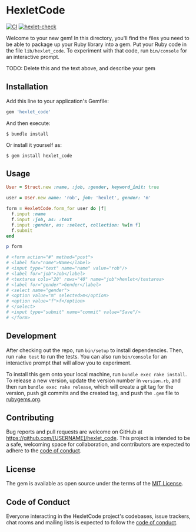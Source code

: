 # HexletCode
[![CI](https://github.com/antonsmolko/rails-project-lvl1/actions/workflows/main.yml/badge.svg)](https://github.com/antonsmolko/rails-project-lvl1/actions/workflows/main.yml)
[![hexlet-check](https://github.com/antonsmolko/rails-project-lvl1/actions/workflows/hexlet-check.yml/badge.svg)](https://github.com/antonsmolko/rails-project-lvl1/actions/workflows/hexlet-check.yml)

Welcome to your new gem! In this directory, you'll find the files you need to be able to package up your Ruby library into a gem. Put your Ruby code in the file `lib/hexlet_code`. To experiment with that code, run `bin/console` for an interactive prompt.

TODO: Delete this and the text above, and describe your gem

## Installation

Add this line to your application's Gemfile:

```ruby
gem 'hexlet_code'
```

And then execute:

    $ bundle install

Or install it yourself as:

    $ gem install hexlet_code

## Usage

```ruby
User = Struct.new :name, :job, :gender, keyword_init: true

user = User.new name: 'rob', job: 'hexlet', gender: 'm'

form = HexletCode.form_for user do |f|
  f.input :name
  f.input :job, as: :text
  f.input :gender, as: :select, collection: %w[m f]
  f.submit
end

p form

# <form action="#" method="post">
# <label for="name">Name</label>
# <input type="text" name="name" value="rob"/>
# <label for="job">Job</label>
# <textarea cols="20" rows="40" name="job">hexlet</textarea>
# <label for="gender">Gender</label>
# <select name="gender">
# <option value="m" selected>m</option>
# <option value="f">f</option>
# </select>
# <input type="submit" name="commit" value="Save"/>
# </form>
```

## Development

After checking out the repo, run `bin/setup` to install dependencies. Then, run `rake test` to run the tests. You can also run `bin/console` for an interactive prompt that will allow you to experiment.

To install this gem onto your local machine, run `bundle exec rake install`. To release a new version, update the version number in `version.rb`, and then run `bundle exec rake release`, which will create a git tag for the version, push git commits and the created tag, and push the `.gem` file to [rubygems.org](https://rubygems.org).

## Contributing

Bug reports and pull requests are welcome on GitHub at https://github.com/[USERNAME]/hexlet_code. This project is intended to be a safe, welcoming space for collaboration, and contributors are expected to adhere to the [code of conduct](https://github.com/[USERNAME]/hexlet_code/blob/master/CODE_OF_CONDUCT.md).

## License

The gem is available as open source under the terms of the [MIT License](https://opensource.org/licenses/MIT).

## Code of Conduct

Everyone interacting in the HexletCode project's codebases, issue trackers, chat rooms and mailing lists is expected to follow the [code of conduct](https://github.com/[USERNAME]/hexlet_code/blob/master/CODE_OF_CONDUCT.md).
